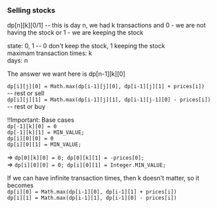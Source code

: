 ### Selling stocks  
dp[n][k][0/1] -- this is day n, we had k transactions and 0 - we are not having the stock or 1 - we are keeping the stock  
  
state: 0, 1 -- 0 don't keep the stock, 1 keeping the stock  
maximam transaction times: k  
days: n  
  
The answer we want here is dp[n-1][k][0]  
  
`dp[i][j][0] = Math.max(dp[i-1][j][0], dp[i-1][j][1] + prices[i])`  
 -- rest or sell  
`dp[i][j][1] = Math.max(dp[i-1][j][1], dp[i-1][j-1][0] - prices[i])`  
 -- rest or buy  
   
 !!Important: Base cases  
 `dp[-1][k][0] = 0`  
 `dp[-1][k][1] = MIN_VALUE;`  
 `dp[i][0][0] = 0`  
 `dp[i][0][1] = MIN_VALUE;`  
   
 => `dp[0][k][0] = 0; dp[0][k][1] = -prices[0];`  
 => `dp[i][0][0] = 0; dp[i][0][1] = Integer.MIN_VALUE;`
   
  
If we can have infinite transaction times, then k doesn't matter, so it becomes  
`dp[i][0] = Math.max(dp[i-1][0], dp[i-1][1] + prices[i])`  
`dp[i][1] = Math.max(dp[i-1][1], dp[i-1][0] - prices[i])`  
